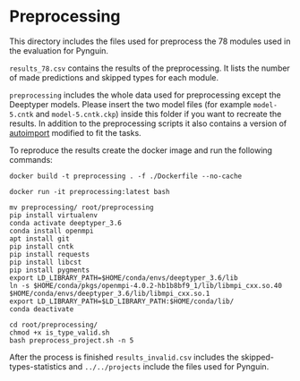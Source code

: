 # Preprocessing

This directory includes the files used for preprocess the 78 modules used in the evaluation for Pynguin.

`results_78.csv` contains the results of the preprocessing. It lists the number of made predictions and skipped types for each module.

`preprocessing` includes the whole data used for preprocessing except the Deeptyper models. Please insert the two model files (for example `model-5.cntk` and `model-5.cntk.ckp`) inside this folder if you want to recreate the results.
In addition to the preprocessing scripts it also contains a version of [autoimport](https://github.com/lyz-code/autoimport) modified to fit the tasks.

To reproduce the results create the docker image and run the following commands:

```
docker build -t preprocessing . -f ./Dockerfile --no-cache

docker run -it preprocessing:latest bash

mv preprocessing/ root/preprocessing
pip install virtualenv
conda activate deeptyper_3.6
conda install openmpi
apt install git
pip install cntk
pip install requests
pip install libcst
pip install pygments
export LD_LIBRARY_PATH=$HOME/conda/envs/deeptyper_3.6/lib
ln -s $HOME/conda/pkgs/openmpi-4.0.2-hb1b8bf9_1/lib/libmpi_cxx.so.40 $HOME/conda/envs/deeptyper_3.6/lib/libmpi_cxx.so.1
export LD_LIBRARY_PATH=$LD_LIBRARY_PATH:$HOME/conda/lib/
conda deactivate 

cd root/preprocessing/
chmod +x is_type_valid.sh 
bash preprocess_project.sh -n 5
```

After the process is finished `results_invalid.csv` includes the skipped-types-statistics and `../../projects` include the files used for Pynguin.
